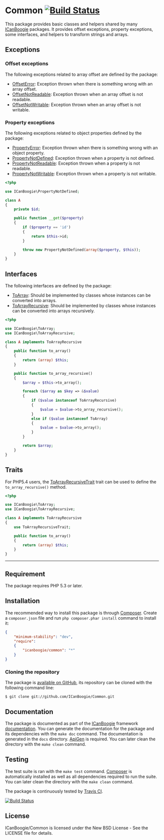 # Common [![Build Status](https://secure.travis-ci.org/ICanBoogie/Common.png?branch=master)](http://travis-ci.org/ICanBoogie/Common)

This package provides basic classes and helpers shared by many [ICanBoogie](http://icanboogie.org/)
packages. It provides offset exceptions, property exceptions, some interfaces, and helpers to
transform strings and arrays.










## Exceptions

### Offset exceptions

The following exceptions related to array offset are defined by the package:

* [OffsetError](http://icanboogie.org/docs/class-ICanBoogie.OffsetError.html): Exception thrown when there is something wrong with an array offset.
* [OffsetNotReadable](http://icanboogie.org/docs/class-ICanBoogie.OffsetNotReadable.html): Exception thrown when an array offset is not readable.
* [OffsetNotWritable](http://icanboogie.org/docs/class-ICanBoogie.OffsetNotWritable.html): Exception thrown when an array offset is not writable.





### Property exceptions

The following exceptions related to object properties defined by the package:

* [PropertyError](http://icanboogie.org/docs/class-ICanBoogie.PropertyError.html): Exception thrown when there is something wrong with an object property.
* [PropertyNotDefined](http://icanboogie.org/docs/class-ICanBoogie.PropertyNotDefined.html): Exception thrown when a property is not defined.
* [PropertyNotReadable](http://icanboogie.org/docs/class-ICanBoogie.PropertyNotReadable.html): Exception thrown when a property is not readable.
* [PropertyNotWritable](http://icanboogie.org/docs/class-ICanBoogie.PropertyNotWritable.html): Exception thrown when a property is not writable.

```php
<?php

use ICanBoogie\PropertyNotDefined;

class A
{
	private $id;

	public function __get($property)
	{
		if ($property == 'id')
		{
			return $this->id;
		}

		throw new PropertyNotDefined(array($property, $this));
	}
}
```





## Interfaces

The following interfaces are defined by the package:

- [ToArray][]: Should be implemented by classes whose instances can be converted into arrays.
- [ToArrayRecursive][]: Should be implemented by classes whose instances can be converted into
arrays recursively.

```php
<?php

use ICanBoogie\ToArray;
use ICanBoogie\ToArrayRecursive;

class A implements ToArrayRecursive
{
	public function to_array()
	{
		return (array) $this;
	}

	public function to_array_recursive()
	{
		$array = $this->to_array();

		foreach ($array as $key => &$value)
		{
			if ($value instanceof ToArrayRecursive)
			{
				$value = $value->to_array_recursive();
			}
			else if ($value instanceof ToArray)
			{
				$value = $value->to_array();
			}
		}

		return $array;
	}
}
```





## Traits

For PHP5.4 users, the [ToArrayRecursiveTrait][] trait can be used to define
the `to_array_recursive()` method.

```php
<?php

use ICanBoogie\ToArray;
use ICanBoogie\ToArrayRecursive;

class A implements ToArrayRecursive
{
	use ToArrayRecursiveTrait;

	public function to_array()
	{
		return (array) $this;
	}
}
```





----------

## Requirement

The package requires PHP 5.3 or later.





## Installation

The recommended way to install this package is through [Composer](http://getcomposer.org/).
Create a `composer.json` file and run `php composer.phar install` command to install it:

```json
{
	"minimum-stability": "dev",
	"require":
	{
		"icanboogie/common": "*"
	}
}
```





### Cloning the repository

The package is [available on GitHub](https://github.com/ICanBoogie/Common), its repository can be
cloned with the following command line:

	$ git clone git://github.com/ICanBoogie/Common.git





## Documentation

The package is documented as part of the [ICanBoogie](http://icanboogie.org/) framework
[documentation](http://icanboogie.org/docs/). You can generate the documentation for the package
and its dependencies with the `make doc` command. The documentation is generated in the `docs`
directory. [ApiGen](http://apigen.org/) is required. You can later clean the directory with
the `make clean` command.





## Testing

The test suite is ran with the `make test` command. [Composer](http://getcomposer.org/) is
automatically installed as well as all dependencies required to run the suite. You can later
clean the directory with the `make clean` command.

The package is continuously tested by [Travis CI](http://about.travis-ci.org/).

[![Build Status](https://travis-ci.org/ICanBoogie/Common.png?branch=master)](https://travis-ci.org/ICanBoogie/Common)





## License

ICanBoogie/Common is licensed under the New BSD License - See the LICENSE file for details.




[ToArray]: http://icanboogie.org/docs/class-ICanBoogie.ToArray.html
[ToArrayRecursive]: http://icanboogie.org/docs/class-ICanBoogie.ToArrayRecursive.html
[ToArrayRecursiveTrait]: http://icanboogie.org/docs/class-ICanBoogie.ToArrayRecursiveTrait.html
